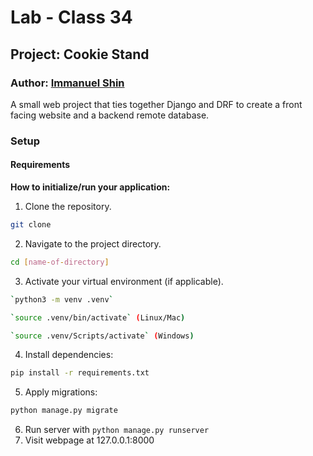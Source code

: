 # Lab - Class 34

## Project: Cookie Stand

### Author: [Immanuel Shin](https://github.com/ImmanuelShin)

A small web project that ties together Django and DRF to create a front facing website and a backend remote database.

### Setup

#### Requirements

**How to initialize/run your application:**

  1. Clone the repository.
   ```bash
   git clone
   ```
  2. Navigate to the project directory.
   ```bash
   cd [name-of-directory]
   ```
  3. Activate your virtual environment (if applicable).
   ```bash
   `python3 -m venv .venv`

   `source .venv/bin/activate` (Linux/Mac)

   `source .venv/Scripts/activate` (Windows)
   ```
  4. Install dependencies:
   ```bash
   pip install -r requirements.txt
   ```
  5. Apply migrations:
  ```bash
  python manage.py migrate
  ```
  6. Run server with `python manage.py runserver`
  7. Visit webpage at 127.0.0.1:8000